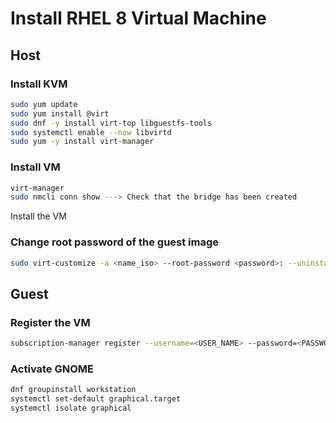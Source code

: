 # Install RHEL 8 Virtual Machine

## Host

### Install KVM

```bash
sudo yum update
sudo yum install @virt
sudo dnf -y install virt-top libguestfs-tools
sudo systemctl enable --now libvirtd
sudo yum -y install virt-manager
```

### Install VM

```bash
virt-manager
sudo nmcli conn show ---> Check that the bridge has been created
```

Install the VM

### Change root password of the guest image

```bash
sudo virt-customize -a <name_iso> --root-password <password>: --uninstall cloud-init
```

## Guest

### Register the VM

```bash
subscription-manager register --username=<USER_NAME> --password=<PASSWORD> --auto-attach
```

### Activate GNOME

```bash
dnf groupinstall workstation
systemctl set-default graphical.target
systemctl isolate graphical
```
